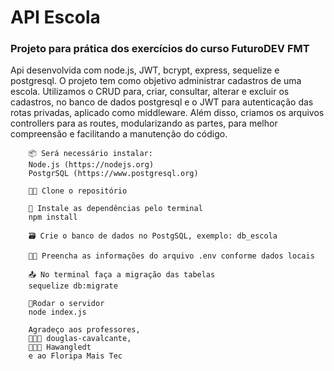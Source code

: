 # API Escola
		
### Projeto para prática dos exercícios do curso FuturoDEV FMT
		
Api desenvolvida com node.js, JWT, bcrypt, express, sequelize e postgresql.
O projeto tem como objetivo administrar cadastros de uma escola.
Utilizamos o CRUD para, criar, consultar, alterar e excluir os cadastros, 
no banco de dados postgresql e o JWT para autenticação das rotas privadas,
aplicado como middleware.
Além disso, criamos os arquivos controllers para as routes, modularizando 
as partes, para melhor compreensão e facilitando a manutenção do código.
		

		📦 Será necessário instalar:
		Node.js (https://nodejs.org)
		PostgrSQL (https://www.postgresql.org)		

		🐑🐑 Clone o repositório		

		🔧 Instale as dependências pelo terminal
		npm install		

		🗃️ Crie o banco de dados no PostgSQL, exemplo: db_escola		

		📝🔗 Preencha as informações do arquivo .env conforme dados locais		

		📤 No terminal faça a migração das tabelas
		sequelize db:migrate		

		🔌Rodar o servidor
		node index.js		

		Agradeço aos professores,
		👨🏻‍🏫 douglas-cavalcante,
		👨🏻‍🏫 Hawangledt
		e ao Floripa Mais Tec

